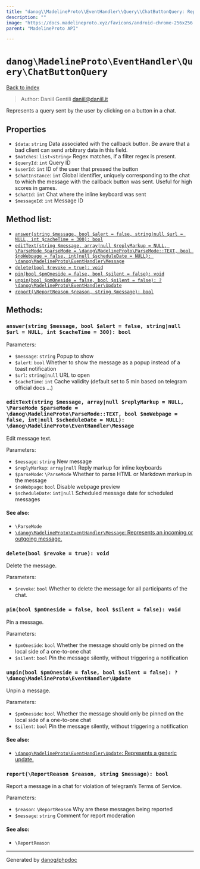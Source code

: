 ```yaml
---
title: "danog\\MadelineProto\\EventHandler\\Query\\ChatButtonQuery: Represents a query sent by the user by clicking on a button in a chat."
description: ""
image: "https://docs.madelineproto.xyz/favicons/android-chrome-256x256.png"
parent: "MadelineProto API"

---
```

# `danog\MadelineProto\EventHandler\Query\ChatButtonQuery`
[Back to index](../../../../index.html)

> Author: Daniil Gentili <daniil@daniil.it>  
  

Represents a query sent by the user by clicking on a button in a chat.  



## Properties
* `$data`: `string` Data associated with the callback button. Be aware that a bad client can send arbitrary data in this field.
* `$matches`: `list<string>` Regex matches, if a filter regex is present.
* `$queryId`: `int` Query ID
* `$userId`: `int` ID of the user that pressed the button
* `$chatInstance`: `int` Global identifier, uniquely corresponding to the chat to which the message with the callback button was sent. Useful for high scores in games.
* `$chatId`: `int` Chat where the inline keyboard was sent
* `$messageId`: `int` Message ID

## Method list:
* [`answer(string $message, bool $alert = false, string|null $url = NULL, int $cacheTime = 300): bool`](#answer-string-message-bool-alert-false-string-null-url-null-int-cachetime-300-bool)
* [`editText(string $message, array|null $replyMarkup = NULL, \ParseMode $parseMode = \danog\MadelineProto\ParseMode::TEXT, bool $noWebpage = false, int|null $scheduleDate = NULL): \danog\MadelineProto\EventHandler\Message`](#edittext-string-message-array-null-replymarkup-null-parsemode-parsemode-danog-madelineproto-parsemode-text-bool-nowebpage-false-int-null-scheduledate-null-danog-madelineproto-eventhandler-message)
* [`delete(bool $revoke = true): void`](#delete-bool-revoke-true-void)
* [`pin(bool $pmOneside = false, bool $silent = false): void`](#pin-bool-pmoneside-false-bool-silent-false-void)
* [`unpin(bool $pmOneside = false, bool $silent = false): ?\danog\MadelineProto\EventHandler\Update`](#unpin-bool-pmoneside-false-bool-silent-false-danog-madelineproto-eventhandler-update)
* [`report(\ReportReason $reason, string $message): bool`](#report-reportreason-reason-string-message-bool)

## Methods:
### `answer(string $message, bool $alert = false, string|null $url = NULL, int $cacheTime = 300): bool`




Parameters:

* `$message`: `string` Popup to show  
* `$alert`: `bool` Whether to show the message as a popup instead of a toast notification  
* `$url`: `string|null` URL to open  
* `$cacheTime`: `int` Cache validity (default set to 5 min based on telegram official docs ...)  



### `editText(string $message, array|null $replyMarkup = NULL, \ParseMode $parseMode = \danog\MadelineProto\ParseMode::TEXT, bool $noWebpage = false, int|null $scheduleDate = NULL): \danog\MadelineProto\EventHandler\Message`

Edit message text.


Parameters:

* `$message`: `string` New message  
* `$replyMarkup`: `array|null` Reply markup for inline keyboards  
* `$parseMode`: `\ParseMode` Whether to parse HTML or Markdown markup in the message  
* `$noWebpage`: `bool` Disable webpage preview  
* `$scheduleDate`: `int|null` Scheduled message date for scheduled messages  


#### See also: 
* `\ParseMode`
* [`\danog\MadelineProto\EventHandler\Message`: Represents an incoming or outgoing message.](../../../../danog/MadelineProto/EventHandler/Message.html)




### `delete(bool $revoke = true): void`

Delete the message.


Parameters:

* `$revoke`: `bool` Whether to delete the message for all participants of the chat.  



### `pin(bool $pmOneside = false, bool $silent = false): void`

Pin a message.


Parameters:

* `$pmOneside`: `bool` Whether the message should only be pinned on the local side of a one-to-one chat  
* `$silent`: `bool` Pin the message silently, without triggering a notification  



### `unpin(bool $pmOneside = false, bool $silent = false): ?\danog\MadelineProto\EventHandler\Update`

Unpin a message.


Parameters:

* `$pmOneside`: `bool` Whether the message should only be pinned on the local side of a one-to-one chat  
* `$silent`: `bool` Pin the message silently, without triggering a notification  


#### See also: 
* [`\danog\MadelineProto\EventHandler\Update`: Represents a generic update.](../../../../danog/MadelineProto/EventHandler/Update.html)




### `report(\ReportReason $reason, string $message): bool`

Report a message in a chat for violation of telegram’s Terms of Service.


Parameters:

* `$reason`: `\ReportReason` Why are these messages being reported  
* `$message`: `string` Comment for report moderation  


#### See also: 
* `\ReportReason`




---
Generated by [danog/phpdoc](https://phpdoc.daniil.it)
